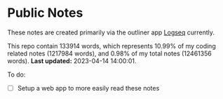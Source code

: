 # Public Notes

These notes are created primarily via the outliner app [Logseq](https://github.com/logseq/logseq) currently.

This repo contain 133914 words, which represents 10.99% of my coding related notes (1217984 words), and 0.98% of my total notes (12461356 words). **Last updated:** 2023-04-14 14:00:01. 

To do:

- [ ] Setup a web app to more easily read these notes

